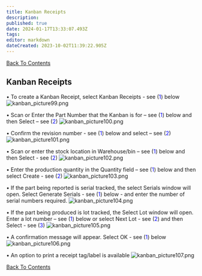 ```yaml
---
title: Kanban Receipts
description: 
published: true
date: 2024-01-17T13:33:07.493Z
tags: 
editor: markdown
dateCreated: 2023-10-02T11:39:22.905Z
---
```


[Back To Contents](./)

## Kanban Receipts
 
•	To create a Kanban Receipt, select Kanban Receipts - see (<span style="color:blue">1</span>) below
![kanban_picture99.png](/mimsassets/kanban_picture99.png) 

•	Scan or Enter the Part Number that the Kanban is for – see (<span style="color:blue">1</span>) below and then Select – see (<span style="color:blue">2</span>)
![kanban_picture100.png](/mimsassets/kanban_picture100.png) 

•	Confirm the revision number - see (<span style="color:blue">1</span>) below and select – see (<span style="color:blue">2</span>)
![kanban_picture101.png](/mimsassets/kanban_picture101.png) 

•	Scan or enter the stock location in Warehouse/bin – see (<span style="color:blue">1</span>) below and then Select - see (<span style="color:blue">2</span>)
![kanban_picture102.png](/mimsassets/kanban_picture102.png) 

•	Enter the production quantity in the Quantity field – see (<span style="color:blue">1</span>) below and then select Create - see (<span style="color:blue">2</span>)
![kanban_picture103.png](/mimsassets/kanban_picture103.png) 

•	If the part being reported is serial tracked, the select Serials window will open.  Select Generate Serials - see (<span style="color:blue">1</span>) below - and enter the number of serial numbers required.
![kanban_picture104.png](/mimsassets/kanban_picture104.png) 

•	If the part being produced is lot tracked, the Select Lot window will open.  Enter a lot number – see (<span style="color:blue">1</span>) below or select Next Lot - see (<span style="color:blue">2</span>) and then Select - see (<span style="color:blue">3</span>)
![kanban_picture105.png](/mimsassets/kanban_picture105.png) 

•	A confirmation message will appear.  Select  OK -  see (<span style="color:blue">1</span>) below
![kanban_picture106.png](/mimsassets/kanban_picture106.png) 

•	An option to print a receipt tag/label is available
![kanban_picture107.png](/mimsassets/kanban_picture107.png)

[Back To Contents](./)